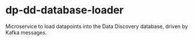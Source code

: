 # dp-dd-database-loader

Microservice to load datapoints into the Data Discovery database, driven by Kafka messages.